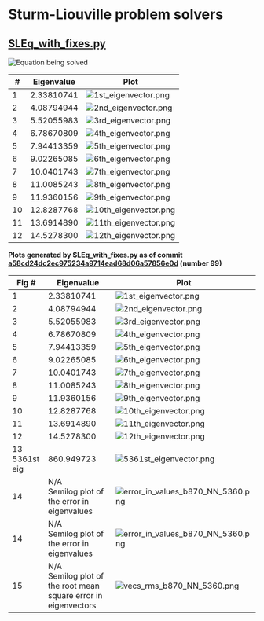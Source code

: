 # Sturm-Liouville problem solvers

## [SLEq_with_fixes.py](SLEq_with_fixes.py)

![Equation being solved](Equation_being_solved.png)

| #  | Eigenvalue | Plot                                          |
|----|------------|-----------------------------------------------|
| 1  | 2.33810741 | ![1st_eigenvector.png](Plots/1st_eigenvector.png)   |
| 2  | 4.08794944 | ![2nd_eigenvector.png](Plots/2nd_eigenvector.png)   |
| 3  | 5.52055983 | ![3rd_eigenvector.png](Plots/3rd_eigenvector.png)   |
| 4  | 6.78670809 | ![4th_eigenvector.png](Plots/4th_eigenvector.png)   |
| 5  | 7.94413359 | ![5th_eigenvector.png](Plots/5th_eigenvector.png)   |
| 6  | 9.02265085 | ![6th_eigenvector.png](Plots/6th_eigenvector.png)   |
| 7  | 10.0401743 | ![7th_eigenvector.png](Plots/7th_eigenvector.png)   |
| 8  | 11.0085243 | ![8th_eigenvector.png](Plots/8th_eigenvector.png)   |
| 9  | 11.9360156 | ![9th_eigenvector.png](Plots/9th_eigenvector.png)   |
| 10 | 12.8287768 | ![10th_eigenvector.png](Plots/10th_eigenvector.png) |
| 11 | 13.6914890 | ![11th_eigenvector.png](Plots/11th_eigenvector.png) |
| 12 | 14.5278300 | ![12th_eigenvector.png](Plots/12th_eigenvector.png) |

**Plots generated by SLEq_with_fixes.py as of commit [a58cd24dc2ec975234a9714ead68d06a57856e0d](https://github.com/fusion809/python-scripts/blob/a58cd24dc2ec975234a9714ead68d06a57856e0d/SLE/SLEq_with_fixes.py) (number 99)**

| Fig # | Eigenvalue | Plot                              |
|-------|------------|-----------------------------------|
| 1     | 2.33810741 | ![1st_eigenvector.png](Plots/1st_eigenvector_b870_1001_steps_plotted.png) |
| 2     | 4.08794944 | ![2nd_eigenvector.png](Plots/2nd_eigenvector_b870_1001_steps_plotted.png) |
| 3     | 5.52055983 | ![3rd_eigenvector.png](Plots/3rd_eigenvector_b870_1001_steps_plotted.png) |
| 4     | 6.78670809 | ![4th_eigenvector.png](Plots/4th_eigenvector_b870_1001_steps_plotted.png)   |
| 5     | 7.94413359 | ![5th_eigenvector.png](Plots/5th_eigenvector_b870_1001_steps_plotted.png)   |
| 6     | 9.02265085 | ![6th_eigenvector.png](Plots/6th_eigenvector_b870_1001_steps_plotted.png)   |
| 7     | 10.0401743 | ![7th_eigenvector.png](Plots/7th_eigenvector_b870_1001_steps_plotted.png)   |
| 8     | 11.0085243 | ![8th_eigenvector.png](Plots/8th_eigenvector_b870_1001_steps_plotted.png)   |
| 9     | 11.9360156 | ![9th_eigenvector.png](Plots/9th_eigenvector_b870_1001_steps_plotted.png)   |
| 10    | 12.8287768 | ![10th_eigenvector.png](Plots/10th_eigenvector_b870_1001_steps_plotted.png) |
| 11    | 13.6914890 | ![11th_eigenvector.png](Plots/11th_eigenvector_b870_1001_steps_plotted.png) |
| 12    | 14.5278300 | ![12th_eigenvector.png](Plots/12th_eigenvector_b870_1001_steps_plotted.png) |
| 13<br/> 5361st eig | 860.949723 | ![5361st_eigenvector.png](Plots/5361st_eigenvector_b870_1001_steps_plotted.png) |
| 14    | N/A<br/>Semilog plot of the error in eigenvalues | ![error_in_values_b870_NN_5360.png](Plots/error_in_values_b870_NN_5360.png) |
| 14    | N/A<br/>Semilog plot of the error in eigenvalues | ![error_in_values_b870_NN_5360.png](Plots/error_in_values_b870_NN_5360.png) |
| 15    | N/A<br/>Semilog plot of the root mean square error in eigenvectors | ![vecs_rms_b870_NN_5360.png](Plots/vecs_rms_b870_NN_5360.png) |